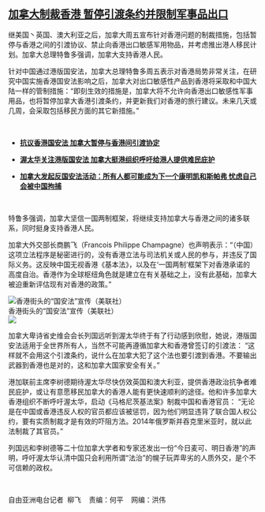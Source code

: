 <!--1593815752000-->
[加拿大制裁香港  暂停引渡条约并限制军事品出口](https://www.rfa.org/mandarin/yataibaodao/junshiwaijiao/lf-07032020174953.html)
------

<p>继美国丶英国、澳大利亚之后，加拿大周五宣布针对香港问题的制裁措施，包括暂停与香港之间的引渡协议、禁止向香港出口敏感军用物品，并考虑推出港人移民计划。加拿大总理特鲁多强调，加拿大支持香港人民。</p><p>针对中国通过港版国安法，加拿大总理特鲁多周五表示对香港局势非常关注，在研究中国实施香港国安法影响之后，加拿大对出口敏感性产品到香港将采取和中国大陆一样的管制措施：“即刻生效的措施是，加拿大将不允许向香港出口敏感性军事用品，也将暂停加拿大香港引渡条约，并更新我们对香港的旅行建议。未来几天或几周，会采取包括移民方面的其它新措施。”</p><p> </p><ul><li><b><a class="external-link" href="http://www.rfa.org/mandarin/Xinwen/11-07032020154414.html">抗议香港国安法 加拿大暂停与香港间引渡协定</a></b></li></ul><ul><li><b><a class="external-link" href="http://www.rfa.org/mandarin/yataibaodao/gangtai/lf-06302020142043.html">渥太华关注港版国安法 加拿大挺港组织呼吁给港人提供难民庇护</a></b></li></ul><ul><li><b><a class="external-link" href="http://www.rfa.org/mandarin/yataibaodao/junshiwaijiao/lf-07022020135149.html">加拿大发起反国安法活动：所有人都可能成为下一个康明凯和斯帕弗 忧虑自己会被中国拘捕</a></b></li></ul><p> </p><p>特鲁多强调，加拿大坚信一国两制框架，将继续支持加拿大与香港之间的诸多联系，同时挺身支持香港人民。</p><p>加拿大外交部长商鹏飞（Francois Philippe Champagne）也声明表示：“（中国）这项立法程序是秘密进行的，没有香港立法与司法机关或人民的参与，并违反了国际义务。这反映中国无视香港《基本法》，以及在‘一国两制’框架下对香港承诺的高度自治。香港作为全球枢纽角色就是建立在有关基础之上，没有此基础，加拿大被迫重新评估现有对香港的政策。”</p><p><div class="image-inline captioned" style="width:680px;"><div style="width:680px;"><img alt="香港街头的“国安法”宣传（美联社）" src="https://www.rfa.org/mandarin/yataibaodao/junshiwaijiao/lf-07032020174953.html/lf0702a.jpg" title="香港街头的“国安法”宣传（美联社）"/></div><div class="image-caption"><span style="width:680px;">香港街头的“国安法”宣传（美联社）</span><span class="copyright"> </span></div><div id="zoomattribute"><a class="single_image" href="/mandarin/yataibaodao/junshiwaijiao/lf-07032020174953.html/lf0702a.jpg" title="香港街头的“国安法”宣传（美联社）"><img src="/rfa_resources/graphics/icon-zoom.png"/></a></div></div></p><p>加拿大卑诗省史维会会长列国远听到渥太华终于有了行动感到欣慰，她说，港版国安法适用于全世界所有人，当然不可能再遵循加拿大和香港曾签订的引渡法： “这样就不会用这个引渡条约，说什么在加拿大犯了这个法也要引渡到香港。不要输出武器到香港也是对的，这和加拿大国家安全有关。”</p><p>港加联前主席李树德期待渥太华尽快仿效英国和澳大利亚，提供香港政治抗争者难民庇护，或让有意愿移民加拿大的香港人能有更快速顺利的途径。他和许多加拿大香港组织不断呼吁渥太华，启动《马格尼茨基法案》制裁中国和香港官员： “无论是在中国或香港违反人权的官员都应该被惩罚，因为他们明显违背了联合国人权公约，要有实质制裁才是有效的吓阻方法。2014年俄罗斯并吞克里米亚时，就以此法制裁了其官员。”</p><p>列国远和李树德等二十位加拿大学者和专家还发出一份“今日麦可、明日香港”的声明，呼吁渥太华认清中国只会利用所谓“法治”的幌子玩弄卑劣的人质外交，是个不可信赖的政权。</p><p> </p><p>自由亚洲电台记者  柳飞    责编：何平    网编：洪伟</p>
